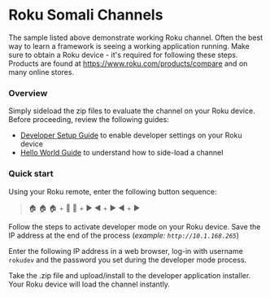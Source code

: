# Roku Somali Channels

The sample listed above demonstrate working Roku channel. Often the best way to learn a framework is seeing a working application running. Make sure to obtain a Roku device - it's required for following these steps. Products are found at https://www.roku.com/products/compare and on many online stores.

### Overview

Simply sideload the zip files to evaluate the channel on your Roku device. Before proceeding, review the following guides:

* [Developer Setup Guide](https://developer.roku.com/develop/getting-started/setup-guide) to enable developer settings on your Roku device
* [Hello World Guide](https://developer.roku.com/develop/getting-started/sdk-hello-world) to understand how to side-load a channel

### Quick start

Using your Roku remote, enter the following button sequence:

> :house: :house: :house: + :arrow_up_small: :arrow_up_small: + :arrow_forward: :arrow_backward: + :arrow_forward:  :arrow_backward: + :arrow_forward:

Follow the steps to activate developer mode on your Roku device. Save the IP address at the end of the process (_example: `http://10.1.168.265`_)

Enter the following IP address in a web browser, log-in with username `rokudev` and the password you set during the developer mode process.

Take the .zip file and upload/install to the developer application installer. Your Roku device will load the channel instantly.
